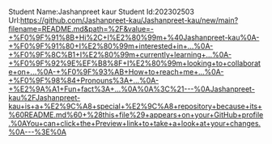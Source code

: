 Student Name:Jashanpreet kaur
Student Id:202302503
Url:https://github.com/Jashanpreet-kau/Jashanpreet-kau/new/main?filename=README.md&path=%2F&value=-+%F0%9F%91%8B+Hi%2C+I%E2%80%99m+%40Jashanpreet-kau%0A-+%F0%9F%91%80+I%E2%80%99m+interested+in+...%0A-+%F0%9F%8C%B1+I%E2%80%99m+currently+learning+...%0A-+%F0%9F%92%9E%EF%B8%8F+I%E2%80%99m+looking+to+collaborate+on+...%0A-+%F0%9F%93%AB+How+to+reach+me+...%0A-+%F0%9F%98%84+Pronouns%3A+...%0A-+%E2%9A%A1+Fun+fact%3A+...%0A%0A%3C%21---%0AJashanpreet-kau%2FJashanpreet-kau+is+a+%E2%9C%A8+special+%E2%9C%A8+repository+because+its+%60README.md%60+%28this+file%29+appears+on+your+GitHub+profile.%0AYou+can+click+the+Preview+link+to+take+a+look+at+your+changes.%0A---%3E%0A


